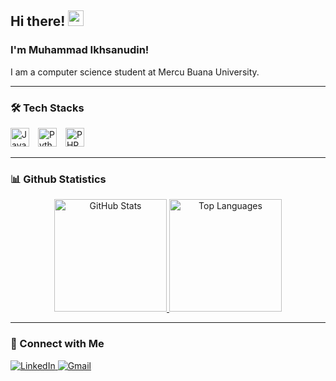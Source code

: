 ## Hi there! <img src="https://emojis.slackmojis.com/emojis/images/1536351075/4594/blob-wave.gif" width="25" />

### I'm Muhammad Ikhsanudin!  
I am a computer science student at Mercu Buana University.

---

### 🛠️ Tech Stacks  
<div>
  <img src="https://camo.githubusercontent.com/5a5f5779919b90579d121551d0521cda87c06534a0218a2f21883c438daf6cc1/68747470733a2f2f6564656e742e6769746875622e696f2f537570657254696e7949636f6e732f696d616765732f7376672f6a6176617363726970742e737667" alt="JavaScript" title="JavaScript" width="30px" style="margin-right: 10px;" />
  <img src="https://camo.githubusercontent.com/39e3e17a1ff2a42b2451b007d37cf1cdc9e2a343e35813ff7deffdb685b348f8/68747470733a2f2f6564656e742e6769746875622e696f2f537570657254696e7949636f6e732f696d616765732f7376672f707974686f6e2e737667" alt="Python" title="Python" width="30px" style="margin-right: 10px;" />
  <img src="https://camo.githubusercontent.com/17962eb3d1dd3b11926720b06bad868b2f58a402ddb4010c02817fb4c1782796/68747470733a2f2f6564656e742e6769746875622e696f2f537570657254696e7949636f6e732f696d616765732f7376672f7068702e737667" alt="PHP" title="PHP" width="30px" />
</div>

---

### 📊 Github Statistics  
<div align="center">
  <a href="https://github.com/ilzabatistuta">
    <img height="180em" src="https://github-readme-stats-eight-theta.vercel.app/api?username=ilzabatistuta&show_icons=true&theme=algolia&include_all_commits=true&count_private=true" alt="GitHub Stats"/>
    <img height="180em" src="https://github-readme-stats-eight-theta.vercel.app/api/top-langs/?username=ilzabatistuta&layout=compact&langs_count=8&theme=algolia" alt="Top Languages"/>
  </a>
</div>

---

### 🤝 Connect with Me  
<p>
  <a href="https://www.linkedin.com/in/muhammad-ikhsan-539084252/">
    <img alt="LinkedIn" src="https://img.shields.io/badge/LinkedIn-%230E76A8.svg?&style=for-the-badge&logo=LinkedIn&logoColor=white" />
  </a>
  <a href="mailto:mhmdihsn0724@gmail.com">
    <img alt="Gmail" src="https://img.shields.io/badge/Gmail-D14836?style=for-the-badge&logo=gmail&logoColor=white" />
  </a>
</p>
